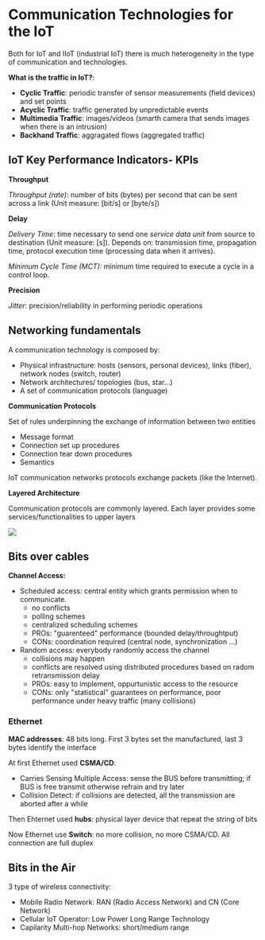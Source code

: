 # Communication Technologies for the IoT

Both for IoT and IIoT (industrial IoT) there is much heterogeneity in the type of communication and technologies.

**What is the traffic in IoT?**:

- **Cyclic Traffic**: periodic transfer of sensor measurements (field devices) and set points
- **Acyclic Traffic**: traffic generated by unpredictable events
- **Multimedia Traffic**: images/videos (smarth camera that sends images when there is an intrusion)
- **Backhand Traffic**: aggragated flows (aggregated traffic)

## IoT Key Performance Indicators- KPIs

**Throughput**

*Throughput (rate)*: number of bits (bytes) per second that can be sent across a link (Unit measure: [bit/s] or [byte/s])

**Delay**

*Delivery Time*: time necessary to send one *service data unit* from source to destination (Unit measure: [s]). Depends on: transmission time, propagation time, protocol execution time (processing data when it arrives).

*Minimum Cycle Time (MCT):* minimum time required to execute a cycle in a control loop.

**Precision**

*Jitter:* precision/reliability in performing periodic operations

## Networking fundamentals

A communication technology is composed by: 

- Physical infrastructure: hosts (sensors, personal devices), links (fiber), network nodes (switch, router)
- Network architectures/ topologies (bus, star...)
- A set of communication protocols (language)

**Communication Protocols**

Set of rules underpinning the exchange of information between two entities

- Message format
- Connection set up procedures
- Connection tear down procedures 
- Semantics

IoT communication networks protocols exchange packets (like the Internet).

**Layered Architecture**

Communication protocols are commonly layered. Each layer provides some services/functionalities to upper layers

<img src="file:///android_asset/IOT/img/img3.png" >

## Bits over cables

**Channel Access:**

- Scheduled access: central entity which grants permission when to communicate.
  - no conflicts
  - polling schemes
  - centralized scheduling schemes
  - PROs: "guarenteed" performance (bounded delay/throughtput)
  - CONs: coordination required (central node, synchronization ...)
- Random access: everybody randomly access the channel
  - collisions may happen
  - conflicts are resolved using distributed procedures based on radom retransmission delay
  - PROs: easy to implement, oppurtunistic access to the resource
  - CONs: only "statistical" guarantees on performance, poor performance under heavy traffic (many collisions)

### Ethernet

**MAC addresses**: 48 bits long. First 3 bytes set the manufactured, last 3 bytes identify the interface

At first Ethernet used **CSMA/CD**:

- Carries Sensing Multiple Access: sense the BUS before transmitting; if BUS is free transmit otherwise refrain and try later
- Collision Detect: if collisions are detected, all the transmission are aborted after a while

Then Ehternet used **hubs**: physical layer device that repeat the string of bits

Now Ethernet use **Switch**: no more collision, no more CSMA/CD. All connection are full duplex

## Bits in the Air

3 type of wireless connectivity:

- Mobile Radio Network: RAN (Radio Access Network) and CN (Core Network)
- Cellular IoT Operator: Low Power Long Range Technology
- Capilarity Multi-hop Networks: short/medium range